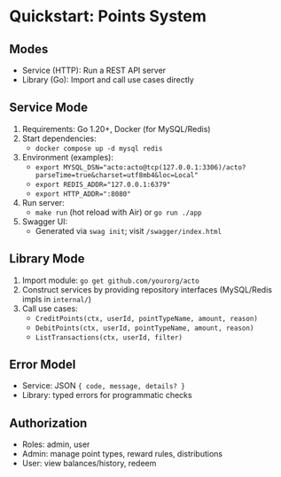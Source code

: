 # Quickstart: Points System

## Modes
- Service (HTTP): Run a REST API server
- Library (Go): Import and call use cases directly

## Service Mode
1. Requirements: Go 1.20+, Docker (for MySQL/Redis)
2. Start dependencies:
   - `docker compose up -d mysql redis`
3. Environment (examples):
   - `export MYSQL_DSN="acto:acto@tcp(127.0.0.1:3306)/acto?parseTime=true&charset=utf8mb4&loc=Local"`
   - `export REDIS_ADDR="127.0.0.1:6379"`
   - `export HTTP_ADDR=":8080"`
4. Run server:
   - `make run` (hot reload with Air) or `go run ./app`
5. Swagger UI:
   - Generated via `swag init`; visit `/swagger/index.html`

## Library Mode
1. Import module: `go get github.com/yourorg/acto`
2. Construct services by providing repository interfaces (MySQL/Redis impls in `internal/`)
3. Call use cases:
   - `CreditPoints(ctx, userId, pointTypeName, amount, reason)`
   - `DebitPoints(ctx, userId, pointTypeName, amount, reason)`
   - `ListTransactions(ctx, userId, filter)`

## Error Model
- Service: JSON `{ code, message, details? }`
- Library: typed errors for programmatic checks

## Authorization
- Roles: admin, user
- Admin: manage point types, reward rules, distributions
- User: view balances/history, redeem

